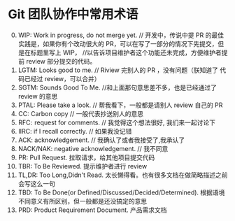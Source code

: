 # Git 团队协作中常用术语 
0. WIP:  Work in progress, do not merge yet. 
// 开发中，传说中提 PR 的最佳实践是，如果你有个改动很大的 PR，可以在写了一部分的情况下先提交，但是在标题里写上 WIP，
//以告诉项目维护者这个功能还未完成，方便维护者提前 review 部分提交的代码。
1. LGTM:    Looks good to me.      // Riview 完别人的 PR ，没有问题（朕知道了 代码已经过 review，可以合并）
2. SGTM:    Sounds Good To Me.    //和上面那句意思差不多，也是已经通过了 review 的意思
3. PTAL:       Please take a look.    // 帮我看下，一般都是请别人 review 自己的 PR
4. CC:         Carbon copy // 一般代表抄送别人的意思
5. RFC:        request for comments. // 我觉得这个想法很好, 我们来一起讨论下
6. IIRC:       if I recall correctly. // 如果我没记错
7. ACK:        acknowledgement. // 我确认了或者我接受了,我承认了
8. NACK/NAK:   negative acknowledgement. // 我不同意
9. PR:         Pull Request. 拉取请求，给其他项目提交代码
10. TBR:        To Be Reviewed. 提示维护者进行 review
11. TL,DR:      Too Long,Didn't Read. 太长懒得看。也有很多文档在做简略描述之前会写这么一句
12. TBD:        To Be Done(or Defined/Discussed/Decided/Determined). 根据语境不同意义有所区别，但一般都是还没搞定的意思
13. PRD:        Product Requirement Document. 产品需求文档
